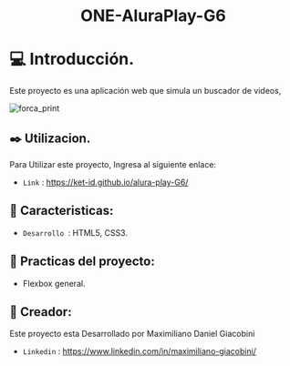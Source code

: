 
<h1 align="center">ONE-AluraPlay-G6</h1>

# :computer: Introducción.
Este proyecto es una aplicación web que simula un buscador de videos, </br>

![forca_print](https://github.com/ket-id/alura-play-G6/assets/77559584/22eb9adc-2cf2-46b3-82f0-bc9f3662dbc9)

## :black_nib: Utilizacion.
Para Utilizar este proyecto, Ingresa al siguiente enlace:</br>
- `Link` : https://ket-id.github.io/alura-play-G6/

## :star2: Caracteristicas:
- `Desarrollo `: HTML5, CSS3.

## :hammer: Practicas del proyecto:
- Flexbox general.

## :information_desk_person: Creador:
Este proyecto esta Desarrollado por Maximiliano Daniel Giacobini</br>
- `Linkedin` : https://www.linkedin.com/in/maximiliano-giacobini/
